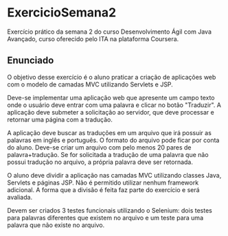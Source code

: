 # ExercicioSemana2

Exercício prático da semana 2 do curso Desenvolvimento Ágil com Java Avançado, curso oferecido pelo ITA na plataforma Coursera.

## Enunciado

O objetivo desse exercício é o aluno praticar a criação de aplicações web com o modelo de camadas MVC utilizando Servlets e JSP.

Deve-se implementar uma aplicação web que apresente um campo texto onde o usuário deve entrar com uma palavra e clicar no botão "Traduzir". A aplicação deve submeter a solicitação ao servidor, que deve processar e retornar uma página com a tradução.

A aplicação deve buscar as traduções em um arquivo que irá possuir as palavras em inglês e português. O formato do arquivo pode ficar por conta do aluno. Deve-se criar um arquivo com pelo menos 20 pares de palavra+tradução. Se for solicitada a tradução de uma palavra que não possui tradução no arquivo, a própria palavra deve ser retornada.

O aluno deve dividir a aplicação nas camadas MVC utilizando classes Java, Servlets e páginas JSP. Não é permitido utilizar nenhum framework adicional. A forma que a divisão é feita faz parte do exercício e será avaliada.

Devem ser criados 3 testes funcionais utilizando o Selenium: dois testes para palavras diferentes que existem no arquivo e um teste para uma palavra que não existe no arquivo.
